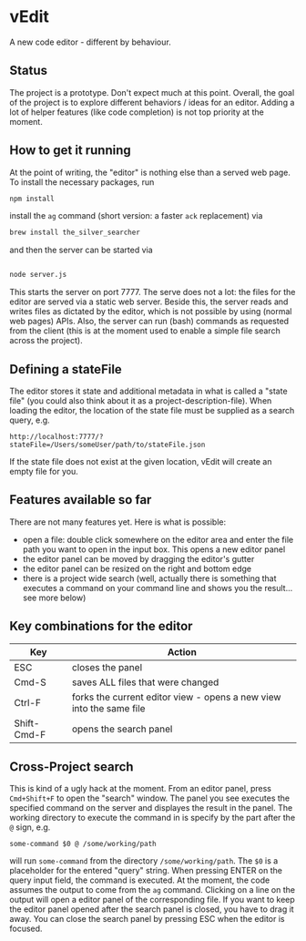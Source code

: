 # vEdit

A new code editor - different by behaviour.

## Status

The project is a prototype. Don't expect much at this point. Overall, the goal of
the project is to explore different behaviors / ideas for an editor. Adding a lot
of helper features (like code completion) is not top priority at the moment.

## How to get it running

At the point of writing, the "editor" is nothing else than a served web page. To
install the necessary packages, run

``` bash
npm install
```

install the `ag` command (short version: a faster `ack` replacement) via

``` bash
brew install the_silver_searcher
```

and then the server can be started via

``` bash

node server.js
```

This starts the server on port 7777. The serve does not a lot: the files for the
editor are served via a static web server. Beside this, the server reads and
writes files as dictated by the editor, which is not possible by using (normal
web pages) APIs. Also, the server can run (bash) commands as requested from the
client (this is at the moment used to enable a simple file search across the
project).

## Defining a stateFile

The editor stores it state and additional metadata in what is called a "state file"
(you could also think about it as a project-description-file). When loading the
editor, the location of the state file must be supplied as a search query, e.g.

```
http://localhost:7777/?stateFile=/Users/someUser/path/to/stateFile.json
```

If the state file does not exist at the given location, vEdit will create an empty
file for you.

## Features available so far

There are not many features yet. Here is what is possible:

- open a file: double click somewhere on the editor area and enter the file path
  you want to open in the input box. This opens a new editor panel
- the editor panel can be moved by dragging the editor's gutter
- the editor panel can be resized on the right and bottom edge
- there is a project wide search (well, actually there is something that executes
  a command on your command line and shows you the result... see more below)


## Key combinations for the editor

Key         | Action
------------|----------------------
ESC         | closes the panel
Cmd-S       | saves ALL files that were changed
Ctrl-F      | forks the current editor view - opens a new view into the same file
Shift-Cmd-F | opens the search panel

## Cross-Project search

This is kind of a ugly hack at the moment. From an editor panel, press `Cmd+Shift+F`
to open the "search" window. The panel you see executes the specified command
on the server and displayes the result in the panel. The working directory to
execute the command in is specify by the part after the `@` sign, e.g.

```
some-command $0 @ /some/working/path
```

will run `some-command` from the directory `/some/working/path`. The `$0` is a
placeholder for the entered "query" string. When pressing ENTER on the query input
field, the command is executed. At the moment, the code assumes the output to come
from the `ag` command. Clicking on a line on the output will open a editor panel
of the corresponding file. If you want to keep the editor panel opened after the
search panel is closed, you have to drag it away. You can close the search panel
by pressing ESC when the editor is focused.

